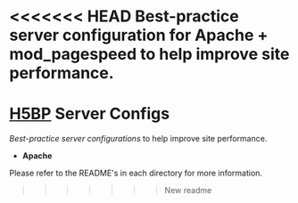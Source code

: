 <<<<<<< HEAD
Best-practice server configuration for Apache + mod_pagespeed to help improve site performance.
=======
# [H5BP](http://h5bp.github.com) Server Configs

*Best-practice server configurations* to help improve site performance.

* **Apache**

Please refer to the README's in each directory for more information.
>>>>>>> New readme
